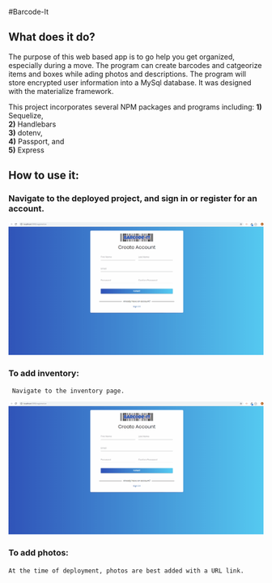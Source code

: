 #Barcode-It


## What does it do?

The purpose of this web based app is to go help you get organized, especially during a move.
The program can create barcodes and catgeorize items and boxes while ading photos and descriptions.
The program will store encrypted user information into a MySql database.
It was designed with the materialize framework.


This project incorporates several NPM packages and programs including:
    **1)** Sequelize, <br>
    **2)** Handlebars<br>
    **3)** dotenv,<br>
    **4)** Passport, and <br>
    **5)** Express <br>


## How to use it:

### Navigate to the deployed project, and sign in or register for an account.
            
 <img src="./public/images/signInGif.gif">    

### To add inventory:
     Navigate to the inventory page.

<img src="./public/images/signInGif.gif">


### To add photos: 
    At the time of deployment, photos are best added with a URL link.

